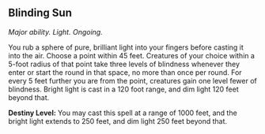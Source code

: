 ## Blinding Sun

_Major ability. Light. Ongoing._

You rub a sphere of pure, brilliant light into your fingers before casting it into the air. Choose a point within 45 feet. Creatures of your choice within a 5-foot radius of that point take three levels of blindness whenever they enter or start the round in that space, no more than once per round. For every 5 feet further you are from the point, creatures gain one level fewer of blindness. Bright light is cast in a 120 foot range, and dim light 120 feet beyond that.

**Destiny Level:**
You may cast this spell at a range of 1000 feet, and the bright light extends to 250 feet, and dim light 250 feet beyond that.
